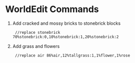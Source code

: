 # WorldEdit Commands

1. Add cracked and mossy bricks to stonebrick blocks

		//replace stonebrick 70%stonebrick:0,10%stonebrick:1,20%stonebrick:2

2. Add grass and flowers

		//replace air 86%air,12%tallgrass:1,1%flower,1%rose
